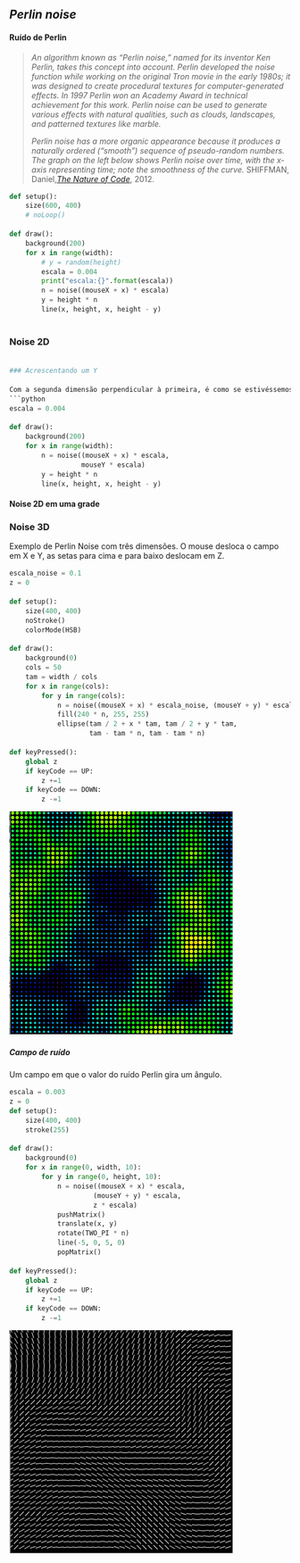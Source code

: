 ## *Perlin noise*
#### Ruído de Perlin

><i>An algorithm known as “Perlin noise,” named for its inventor Ken Perlin, takes this concept into account. Perlin developed the noise function while working on the original Tron movie in the early 1980s; it was designed to create procedural textures for computer-generated effects. In 1997 Perlin won an Academy Award in technical achievement for this work. Perlin noise can be used to generate various effects with natural qualities, such as clouds, landscapes, and patterned textures like marble.
>
>Perlin noise has a more organic appearance because it produces a naturally ordered (“smooth”) sequence of pseudo-random numbers. The graph on the left below shows Perlin noise over time, with the x-axis representing time; note the smoothness of the curve.</i> SHIFFMAN, Daniel,[*The Nature of Code*](https://natureofcode.com/book/introduction/), 2012.

```python
def setup():
    size(600, 400)
    # noLoop()
    
def draw():
    background(200)
    for x in range(width):
        # y = random(height)
        escala = 0.004
        print("escala:{}".format(escala))
        n = noise((mouseX + x) * escala)
        y = height * n
        line(x, height, x, height - y)
        
```

### Noise 2D

```python
        
### Acrescentando um Y

Com a segunda dimensão perpendicular à primeira, é como se estivéssemos movendo o corte de um terreno em uma direção perpendicular ao corte.
```python
escala = 0.004

def draw():
    background(200)
    for x in range(width):
        n = noise((mouseX + x) * escala,
                  mouseY * escala)
        y = height * n
        line(x, height, x, height - y)
```
#### Noise 2D em uma grade


### Noise 3D

Exemplo de Perlin Noise com três dimensões. O mouse desloca o campo em X e Y, as setas para cima e para baixo deslocam em Z.

```python
escala_noise = 0.1
z = 0

def setup():
    size(400, 400)
    noStroke()
    colorMode(HSB)

def draw():
    background(0)
    cols = 50
    tam = width / cols
    for x in range(cols):
        for y in range(cols):
            n = noise((mouseX + x) * escala_noise, (mouseY + y) * escala_noise, z * escala_noise)
            fill(240 * n, 255, 255)
            ellipse(tam / 2 + x * tam, tam / 2 + y * tam,
                    tam - tam * n, tam - tam * n)
            
def keyPressed():
    global z
    if keyCode == UP:
        z +=1
    if keyCode == DOWN:
        z -=1
```
![](assets/perlin3D.gif)


##### Campo de ruído

Um campo em que o valor do ruído Perlin gira um ângulo.

```python
escala = 0.003
z = 0 
def setup():
    size(400, 400)
    stroke(255)
    
def draw():
    background(0)
    for x in range(0, width, 10):
        for y in range(0, height, 10):
            n = noise((mouseX + x) * escala,
                     (mouseY + y) * escala,
                     z * escala)
            pushMatrix()
            translate(x, y)
            rotate(TWO_PI * n)
            line(-5, 0, 5, 0)
            popMatrix()
        
def keyPressed():
    global z
    if keyCode == UP:
        z +=1
    if keyCode == DOWN:
        z -=1
```
![](assets/campoPerlin.gif)
